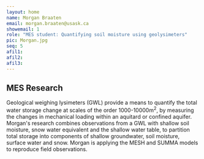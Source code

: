 ```yaml
---
layout: home
name: Morgan Braaten
email: morgan.braaten@usask.ca
showemail: 1    
role: "MES student: Quantifying soil moisture using geolysimeters"
pic: Morgan.jpg
seq: 5
afil1:
afil2:
afil3:
---
```


## MES Research

Geological weighing lysimeters (GWL) provide a means to quantify the total water storage change at scales of the order 1000-10000m<sup>2</sup>, by measuring the changes in mechanical loading within an aquitard or confined aquifer. Morgan's research combines observations from a GWL with shallow soil moisture, snow water equivalent and the shallow water table, to partition total storage into components of shallow groundwater, soil moisture, surface water and snow. Morgan is applying the MESH and SUMMA models to reproduce field observations.
